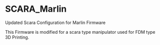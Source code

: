 # SCARA_Marlin
Updated Scara Configuration for Marlin Firmware


This Firmware is modified for a scara type manipulator used for FDM type 3D Printing.
